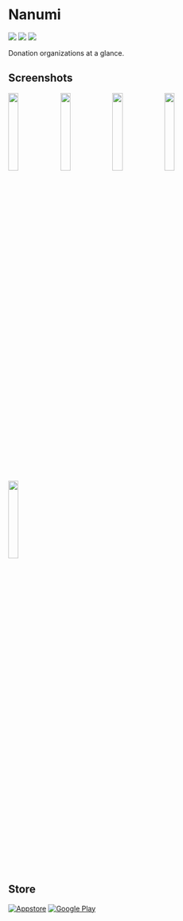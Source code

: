 # Nanumi
<img src="https://img.shields.io/badge/Dart-0175C2?style=flat-square&logo=Dart&logoColor=white"/>  <img src="https://img.shields.io/badge/Flutter-02569B?style=flat-square&logo=Flutter&logoColor=white"/> <img src="https://img.shields.io/badge/Firebase-FFCA28?style=flat-square&logo=firebase&logoColor=white"/>

Donation organizations at a glance.

## Screenshots
<img src="https://github.com/ParrottKim/nanumi/assets/83802425/32722e7e-6b9e-4875-9ab1-90b5e221002b.png" width="20%"/>
<img src="https://github.com/ParrottKim/nanumi/assets/83802425/f28104c3-40fd-4400-af3b-20670ecc10b6.png" width="20%"/>
<img src="https://github.com/ParrottKim/nanumi/assets/83802425/d8bf472e-ac0b-4c00-a5ec-ccf2dddd0b78.png" width="20%"/>
<img src="https://github.com/ParrottKim/nanumi/assets/83802425/c6c76c0b-317a-4cb0-984e-d4007adb70c8.png" width="20%"/>
<img src="https://github.com/ParrottKim/nanumi/assets/83802425/9a4edd65-4160-46b2-a1a1-60a5dd420c11.png" width="20%"/>

## Store
[![Appstore](https://img.shields.io/badge/Appstore-0D96F6?style=flat-square&logo=appstore&logoColor=white)](https://apps.apple.com/us/app/%EB%82%98%EB%88%84%EB%AF%B8-nanumi/id1672197639)
[![Google Play](https://img.shields.io/badge/Google_Play-414141?style=flat-square&logo=googleplay&logoColor=white)](https://play.google.com/store/apps/details?id=com.parrottkim.nanumi)
